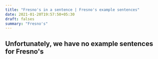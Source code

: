 ```yaml
---
title: "Fresno's in a sentence | Fresno's example sentences"
date: 2021-01-20T19:57:50+05:30
draft: falses
summary: "Fresno's"
---
```

## Unfortunately, we have no example sentences for Fresno's                 
